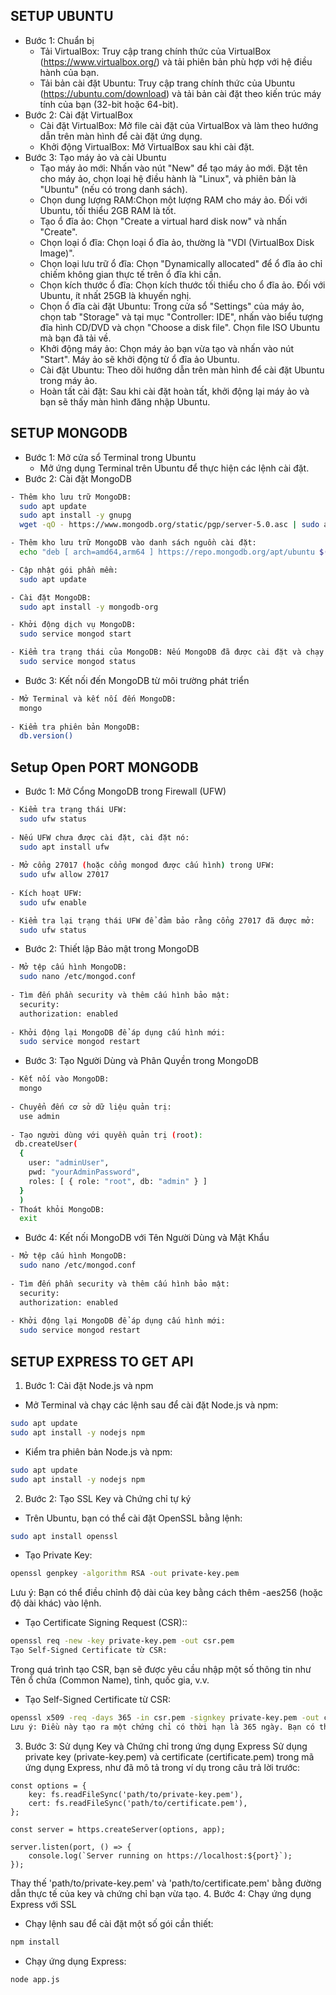 ## SETUP UBUNTU
- Bước 1: Chuẩn bị
  - Tải VirtualBox: Truy cập trang chính thức của VirtualBox (https://www.virtualbox.org/) và tải phiên bản phù hợp với hệ điều hành của bạn.
  - Tải bản cài đặt Ubuntu: Truy cập trang chính thức của Ubuntu (https://ubuntu.com/download) và tải bản cài đặt theo kiến trúc máy tính của bạn (32-bit hoặc 64-bit).
- Bước 2: Cài đặt VirtualBox
  - Cài đặt VirtualBox: Mở file cài đặt của VirtualBox và làm theo hướng dẫn trên màn hình để cài đặt ứng dụng.
  - Khởi động VirtualBox: Mở VirtualBox sau khi cài đặt.
- Bước 3: Tạo máy ảo và cài Ubuntu
  - Tạo máy ảo mới: Nhấn vào nút "New" để tạo máy ảo mới. Đặt tên cho máy ảo, chọn loại hệ điều hành là "Linux", và phiên bản là "Ubuntu" (nếu có trong danh sách).
  - Chọn dung lượng RAM:Chọn một lượng RAM cho máy ảo. Đối với Ubuntu, tối thiểu 2GB RAM là tốt.
  - Tạo ổ đĩa ảo: Chọn "Create a virtual hard disk now" và nhấn "Create".
  - Chọn loại ổ đĩa: Chọn loại ổ đĩa ảo, thường là "VDI (VirtualBox Disk Image)".
  - Chọn loại lưu trữ ổ đĩa: Chọn "Dynamically allocated" để ổ đĩa ảo chỉ chiếm không gian thực tế trên ổ đĩa khi cần.
  - Chọn kích thước ổ đĩa: Chọn kích thước tối thiểu cho ổ đĩa ảo. Đối với Ubuntu, ít nhất 25GB là khuyến nghị.
  - Chọn ổ đĩa cài đặt Ubuntu: Trong cửa sổ "Settings" của máy ảo, chọn tab "Storage" và tại mục "Controller: IDE", nhấn vào biểu tượng đĩa hình CD/DVD và chọn "Choose a disk file". Chọn file ISO Ubuntu mà bạn đã tải về.
  - Khởi động máy ảo: Chọn máy ảo bạn vừa tạo và nhấn vào nút "Start". Máy ảo sẽ khởi động từ ổ đĩa ảo Ubuntu.
  - Cài đặt Ubuntu: Theo dõi hướng dẫn trên màn hình để cài đặt Ubuntu trong máy ảo.
  - Hoàn tất cài đặt: Sau khi cài đặt hoàn tất, khởi động lại máy ảo và bạn sẽ thấy màn hình đăng nhập Ubuntu.
## SETUP MONGODB
- Bước 1: Mở cửa sổ Terminal trong Ubuntu
  - Mở ứng dụng Terminal trên Ubuntu để thực hiện các lệnh cài đặt.
- Bước 2: Cài đặt MongoDB

```bash
- Thêm kho lưu trữ MongoDB:
  sudo apt update
  sudo apt install -y gnupg
  wget -qO - https://www.mongodb.org/static/pgp/server-5.0.asc | sudo apt-key add -

- Thêm kho lưu trữ MongoDB vào danh sách nguồn cài đặt:
  echo "deb [ arch=amd64,arm64 ] https://repo.mongodb.org/apt/ubuntu $(lsb_release -cs)/mongodb-org/5.0 multiverse" | sudo tee /etc/apt/sources.list.d/mongodb-org-5.0.list

- Cập nhật gói phần mềm:
  sudo apt update

- Cài đặt MongoDB:
  sudo apt install -y mongodb-org

- Khởi động dịch vụ MongoDB:
  sudo service mongod start

- Kiểm tra trạng thái của MongoDB: Nếu MongoDB đã được cài đặt và chạy đúng, bạn sẽ thấy thông báo "active (running)" trong kết quả của lệnh trạng thái.
  sudo service mongod status

```
- Bước 3: Kết nối đến MongoDB từ môi trường phát triển
```bash
- Mở Terminal và kết nối đến MongoDB:
  mongo
  
- Kiểm tra phiên bản MongoDB:
  db.version()
```
## Setup Open PORT MONGODB
- Bước 1: Mở Cổng MongoDB trong Firewall (UFW)
```bash
- Kiểm tra trạng thái UFW:
  sudo ufw status
  
- Nếu UFW chưa được cài đặt, cài đặt nó:
  sudo apt install ufw
  
- Mở cổng 27017 (hoặc cổng mongod được cấu hình) trong UFW:
  sudo ufw allow 27017
  
- Kích hoạt UFW:
  sudo ufw enable

- Kiểm tra lại trạng thái UFW để đảm bảo rằng cổng 27017 đã được mở:
  sudo ufw status
```
- Bước 2: Thiết lập Bảo mật trong MongoDB
```bash
- Mở tệp cấu hình MongoDB:
  sudo nano /etc/mongod.conf
  
- Tìm đến phần security và thêm cấu hình bảo mật:
  security:
  authorization: enabled
  
- Khởi động lại MongoDB để áp dụng cấu hình mới:
  sudo service mongod restart
```
- Bước 3: Tạo Người Dùng và Phân Quyền trong MongoDB
```bash
- Kết nối vào MongoDB:
  mongo
  
- Chuyển đến cơ sở dữ liệu quản trị:
  use admin
  
- Tạo người dùng với quyền quản trị (root):
 db.createUser(
  {
    user: "adminUser",
    pwd: "yourAdminPassword",
    roles: [ { role: "root", db: "admin" } ]
  }
  )
- Thoát khỏi MongoDB:
  exit
```
- Bước 4: Kết nối MongoDB với Tên Người Dùng và Mật Khẩu
```bash
- Mở tệp cấu hình MongoDB:
  sudo nano /etc/mongod.conf
  
- Tìm đến phần security và thêm cấu hình bảo mật:
  security:
  authorization: enabled
  
- Khởi động lại MongoDB để áp dụng cấu hình mới:
  sudo service mongod restart
```
## SETUP EXPRESS TO GET API
1. Bước 1: Cài đặt Node.js và npm
- Mở Terminal và chạy các lệnh sau để cài đặt Node.js và npm:
```bash
sudo apt update
sudo apt install -y nodejs npm
```
- Kiểm tra phiên bản Node.js và npm:
```bash
sudo apt update
sudo apt install -y nodejs npm
```
2. Bước 2: Tạo SSL Key và Chứng chỉ tự ký
- Trên Ubuntu, bạn có thể cài đặt OpenSSL bằng lệnh:
```bash
sudo apt install openssl
```
- Tạo Private Key:
```bash
openssl genpkey -algorithm RSA -out private-key.pem
```
Lưu ý: Bạn có thể điều chỉnh độ dài của key bằng cách thêm -aes256 (hoặc độ dài khác) vào lệnh.
- Tạo Certificate Signing Request (CSR)::
```bash
openssl req -new -key private-key.pem -out csr.pem
Tạo Self-Signed Certificate từ CSR:
```
Trong quá trình tạo CSR, bạn sẽ được yêu cầu nhập một số thông tin như Tên ổ chứa (Common Name), tỉnh, quốc gia, v.v.
- Tạo Self-Signed Certificate từ CSR:
```bash
openssl x509 -req -days 365 -in csr.pem -signkey private-key.pem -out certificate.pem
Lưu ý: Điều này tạo ra một chứng chỉ có thời hạn là 365 ngày. Bạn có thể điều chỉnh số ngày bằng cách sửa giá trị của -days.
```
3. Bước 3: Sử dụng Key và Chứng chỉ trong ứng dụng Express
   Sử dụng private key (private-key.pem) và certificate (certificate.pem) trong mã ứng dụng Express, như đã mô tả trong ví dụ trong câu trả lời trước:
```nashorn js
const options = {
    key: fs.readFileSync('path/to/private-key.pem'),
    cert: fs.readFileSync('path/to/certificate.pem'),
};

const server = https.createServer(options, app);

server.listen(port, () => {
    console.log(`Server running on https://localhost:${port}`);
});
```
Thay thế 'path/to/private-key.pem' và 'path/to/certificate.pem' bằng đường dẫn thực tế của key và chứng chỉ bạn vừa tạo.
4. Bước 4: Chạy ứng dụng Express với SSL
- Chạy lệnh sau để cài đặt một số gói cần thiết:
```bash
npm install
```
- Chạy ứng dụng Express:
```bash
node app.js
```
